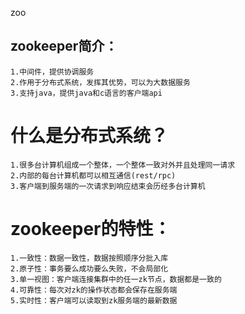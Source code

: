 zoo
## zookeeper简介：

    1.中间件，提供协调服务
    2.作用于分布式系统，发挥其优势，可以为大数据服务
    3.支持java，提供java和c语言的客户端api

# 什么是分布式系统？

    1.很多台计算机组成一个整体，一个整体一致对外并且处理同一请求
    2.内部的每台计算机都可以相互通信(rest/rpc)
    3.客户端到服务端的一次请求到响应结束会历经多台计算机

# zookeeper的特性：

    1.一致性：数据一致性，数据按照顺序分批入库
    2.原子性：事务要么成功要么失败，不会局部化
    3.单一视图：客户端连接集群中的任一zk节点，数据都是一致的
    4.可靠性：每次对zk的操作状态都会保存在服务端
    5.实时性：客户端可以读取到zk服务端的最新数据
